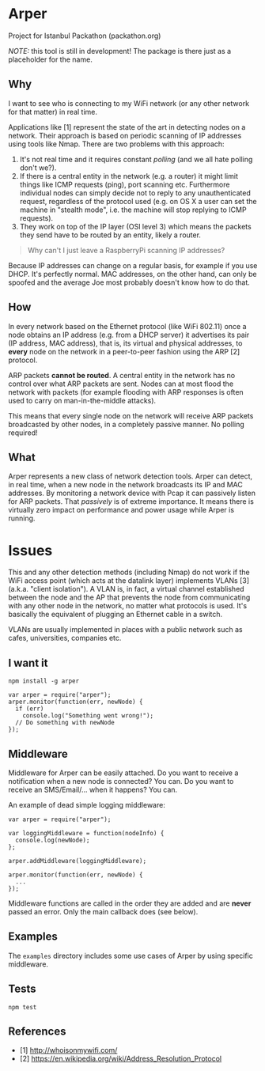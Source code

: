 # Arper

Project for Istanbul Packathon (packathon.org)

*NOTE:* this tool is still in development! The package is there just as a placeholder for the name.

## Why

I want to see who is connecting to my WiFi network (or any other network for that matter) in real time.

Applications like [1] represent the state of the art in detecting nodes on a network. Their approach is based on periodic scanning of IP addresses using tools like Nmap. There are two problems with this approach:

1. It's not real time and it requires constant *polling* (and we all hate polling don't we?).
2. If there is a central entity in the network (e.g. a router) it might limit things like ICMP requests (ping), port scanning etc. Furthermore individual nodes can simply decide not to reply to any unauthenticated request, regardless of the protocol used (e.g. on OS X a user can set the machine in "stealth mode", i.e. the machine will stop replying to ICMP requests).
3. They work on top of the IP layer (OSI level 3) which means the packets they send have to be routed by an entity, likely a router.

> Why can't I just leave a RaspberryPi scanning IP addresses?

Because IP addresses can change on a regular basis, for example if you use DHCP. It's perfectly normal. MAC addresses, on the other hand, can only be spoofed and the average Joe most probably doesn't know how to do that.

## How

In every network based on the Ethernet protocol (like WiFi 802.11) once a node obtains an IP address (e.g. from a DHCP server) it advertises its pair (IP address, MAC address), that is, its virtual and physical addresses, to **every** node on the network in a peer-to-peer fashion using the ARP [2] protocol.

ARP packets **cannot be routed**. A central entity in the network has no control over what ARP packets are sent. Nodes can at most flood the network with packets (for example flooding with ARP responses is often used to carry on man-in-the-middle attacks).

This means that every single node on the network will receive ARP packets broadcasted by other nodes, in a completely passive manner. No polling required!

## What

Arper represents a new class of network detection tools. Arper can detect, in real time, when a new node in the network broadcasts its IP and MAC addresses. By monitoring a network device with Pcap it can passively listen for ARP packets. That *passively* is of extreme importance. It means there is virtually zero impact on performance and power usage while Arper is running.

# Issues

This and any other detection methods (including Nmap) do not work if the WiFi access point (which acts at the datalink layer) implements VLANs [3] \(a.k.a. "client isolation"). A VLAN is, in fact, a virtual channel established between the node and the AP that prevents the node from communicating with any other node in the network, no matter what protocols is used. It's basically the equivalent of plugging an Ethernet cable in a switch.

VLANs are usually implemented in places with a public network such as cafes, universities, companies etc.

## I want it

`npm install -g arper`

```
var arper = require("arper");
arper.monitor(function(err, newNode) {
  if (err)
    console.log("Something went wrong!");
  // Do something with newNode
});
```

## Middleware

Middleware for Arper can be easily attached. Do you want to receive a notification when a new node is connected? You can. Do you want to receive an SMS/Email/... when it happens? You can.

An example of dead simple logging middleware:

```
var arper = require("arper");

var loggingMiddleware = function(nodeInfo) {
  console.log(newNode);
};

arper.addMiddleware(loggingMiddleware);

arper.monitor(function(err, newNode) {
  ...
});
```

Middleware functions are called in the order they are added and are **never** passed an error. Only the main callback does (see below).

## Examples

The `examples` directory includes some use cases of Arper by using specific middleware.

## Tests

`npm test`

## References

- [1] http://whoisonmywifi.com/
- [2] https://en.wikipedia.org/wiki/Address_Resolution_Protocol
